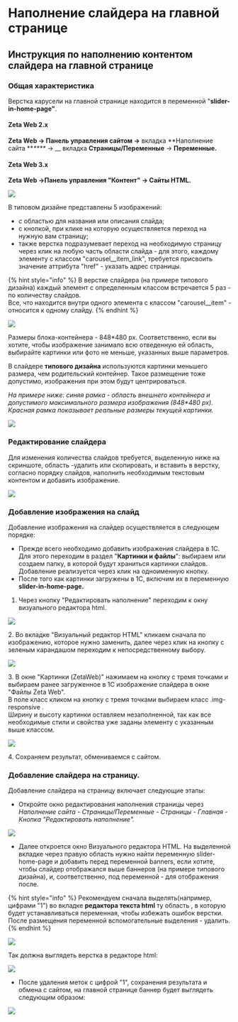 # Наполнение слайдера на главной странице

## Инструкция по наполнению контентом слайдера на главной странице

### Общая характеристика

Верстка карусели на главной странице  находится в переменной "**slider-in-home-page"**.

&#x20;

#### Zeta Web 2.x

**Zeta Web → Панель управления сайтом →** вкладка **Наполнение сайта **_****_ → __ вкладка **Страницы/Переменные** → **Переменные.**

#### Zeta Web 3.x

**Zeta Web →Панель управления "Контент" → Сайты HTML.**



![](<../../.gitbook/assets/image (9).png>)

В типовом дизайне представлены 5 изображений:

* _с_ областью для названия или описания слайда;&#x20;
* с кнопкой, при клике на которую осуществляется переход на нужную вам страницу;&#x20;
* также верстка подразумевает переход на необходимую страницу через клик на любую часть области слайда - для этого, каждому элементу с классом "carousel\_\_item\_link", требуется присвоить значение аттрибута "href" - указать адрес страницы.&#x20;

{% hint style="info" %}
В верстке слайдера (на примере типового дизайна) каждый элемент с определенным классом встречается 5 раз - по количеству слайдов. \
Все, что находится внутри одного элемента с классом "carousel\_\_item" - относится к одному слайду.&#x20;
{% endhint %}

![](<../../.gitbook/assets/image (393).png>)

Размеры блока-контейнера - 848\*480 px. Соответственно, если вы хотите, чтобы изображение занимало всю отведенную ей область, выбирайте картинки или фото не меньше, указанных выше параметров.&#x20;

В слайдере **типового дизайна** используются картинки меньшего размера, чем родительский контейнер. Такое размещение тоже допустимо, изображения при этом будут центрироваться.&#x20;

_На примере ниже: синяя рамка - область внешнего контейнера и допустимого максимального размера изображения (848\*480 px). Красная рамка показывает реальные размеры текущей картинки._&#x20;

![](<../../.gitbook/assets/image (378).png>)

### Редактирование слайдера

Для изменения количества слайдов требуется, выделенную ниже на скриншоте, область -удалить или скопировать, и вставить в верстку, согласно порядку слайдов, наполнить необходимым текстовым контентом и добавить изображение.&#x20;

![](<../../.gitbook/assets/image (383).png>)

### Добавление изображения на слайд

Добавление изображения на слайдер осуществляется в следующем порядке:

* Прежде всего необходимо добавить изображения слайдера в 1С. \
  Для этого переходим в раздел "**Картинки и файлы**": выбираем или создаем папку, в которой будут храниться картинки слайдов. Добавление реализуется через клик на одноименную кнопку.&#x20;
* После того как картинки загружены в 1С, включим их в переменную **slider-in-home-page.**

1. Через кнопку "Редактировать наполнение" переходим к окну визуального редактора html.&#x20;

![](<../../.gitbook/assets/image (89).png>)

2\.  Во вкладке "Визуальный редактор HTML" кликаем сначала по изображению, которое нужно заменить, далее через клик на кнопку с зеленым карандашом переходим к непосредственному выбору.&#x20;

![](<../../.gitbook/assets/image (452).png>)

3\. В окне "Картинки (ZetaWeb)" нажимаем на кнопку с тремя точками и выбираем ранее загруженное в 1С изображение слайдера в окне "Файлы Zeta Web". \
В поле класс кликом на кнопку с тремя точками выбираем класс .img-responsive . \
Ширину и высоту картинки оставляем незаполненной, так как все необходимые стили и свойства уже заданы элементу с указанным выше классом.&#x20;

![](<../../.gitbook/assets/image (310).png>)

4\. Сохраняем результат, обмениваемся с сайтом.&#x20;

### Добавление слайдера на страницу.

Добавление слайдера на страницу включает следующие этапы:

* Откройте окно редактирования наполнения страницы через _Наполнение сайта - Страницы/Переменные - Страницы - Главная - Кнопка "Редактировать наполнение"._&#x20;

![](<../../.gitbook/assets/image (426).png>)

* Далее откроется окно Визуального редактора HTML. На выделенной вкладке через правую область нужно найти переменную slider-home-page и добавить перед переменной banners, если хотите, чтобы слайдер отображался выше баннеров (на примере типового дизайна), и, соответственно, под переменной - для отображения после.&#x20;

{% hint style="info" %}
Рекомендуем сначала выделять(например, цифрами "1") во вкладке **редактора текста html** ту область , в которую будет устанавливаться переменная, чтобы избежать ошибок верстки. После размещения переменной вспомогательные выделения - удалить.
{% endhint %}

![](<../../.gitbook/assets/image (244).png>)

Так должна выглядеть верстка в редакторе html:

![](<../../.gitbook/assets/image (238).png>)

* После удаления меток с цифрой "1", сохранения результата и обмена с сайтом, на главной странице баннер будет выглядеть следующим образом:

![](<../../.gitbook/assets/image (543).png>)

